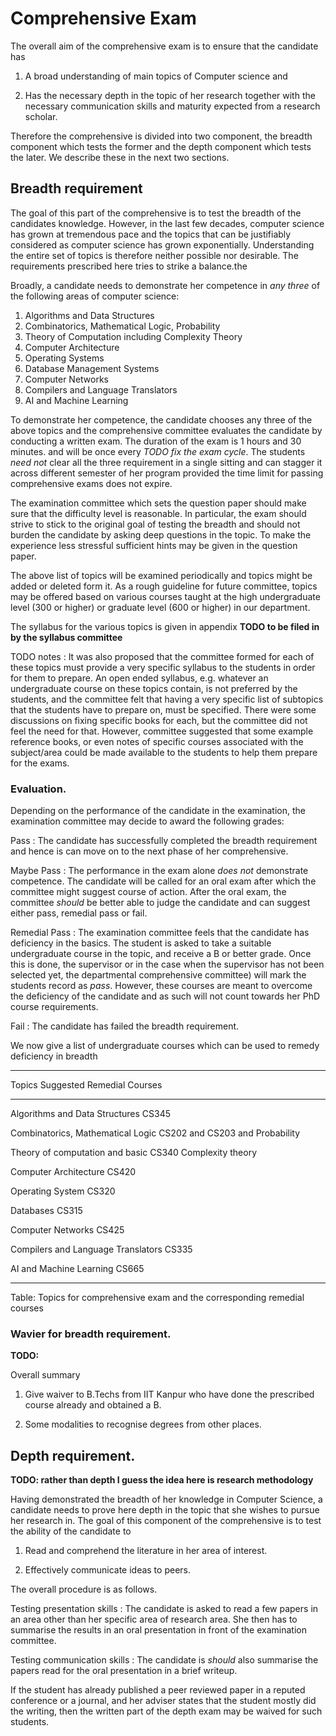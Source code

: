 Comprehensive Exam
==================

The overall aim of the comprehensive exam is to ensure that the
candidate has

1. A broad understanding of main topics of Computer science and

2. Has the necessary depth in the topic of her research together with
   the necessary communication skills and maturity expected from a
   research scholar.

Therefore the comprehensive is divided into two component, the breadth
component which tests the former and the depth component which tests
the later. We describe these in the next two sections.

## Breadth requirement

The goal of this part of the comprehensive is to test the breadth of
the candidates knowledge. However, in the last few decades, computer
science has grown at tremendous pace and the topics that can be
justifiably considered as computer science has grown exponentially.
Understanding the entire set of topics is therefore neither possible
nor desirable. The requirements prescribed here tries to strike a
balance.the

Broadly, a candidate needs to demonstrate her competence in *any
three* of the following areas of computer science:


1. Algorithms and Data Structures
2. Combinatorics, Mathematical Logic, Probability
3. Theory of Computation including Complexity Theory
4. Computer Architecture
5. Operating Systems
6. Database Management Systems
7. Computer Networks
8. Compilers and Language Translators
9. AI and Machine Learning

To demonstrate her competence, the candidate chooses any three of the
above topics and the comprehensive committee evaluates the candidate
by conducting a written exam. The duration of the exam is 1 hours and
30 minutes.  and will be once every *TODO fix the exam cycle*.  The
students *need not* clear all the three requirement in a single
sitting and can stagger it across different semester of her program
provided the time limit for passing comprehensive exams does not
expire.

The examination committee which sets the question paper should make
sure that the difficulty level is reasonable. In particular, the exam
should strive to stick to the original goal of testing the breadth and
should not burden the candidate by asking deep questions in the
topic. To make the experience less stressful sufficient hints may be
given in the question paper.

The above list of topics will be examined periodically and topics
might be added or deleted form it. As a rough guideline for future
committee, topics may be offered based on various courses taught at
the high undergraduate level (300 or higher) or graduate level (600 or
higher) in our department.

The syllabus for the various topics is given in appendix **TODO to be
filed in by the syllabus committee**

TODO notes
:   It was also proposed that the committee formed for each of these
    topics must provide a very specific syllabus to the students in
    order for them to prepare. An open ended syllabus, e.g. whatever
    an undergraduate course on these topics contain, is not preferred
    by the students, and the committee felt that having a very
    specific list of subtopics that the students have to prepare on,
    must be specified. There were some discussions on fixing specific
    books for each, but the committee did not feel the need for
    that. However, committee suggested that some example reference
    books, or even notes of specific courses associated with the
    subject/area could be made available to the students to help them
    prepare for the exams.

### Evaluation.

Depending on the performance of the candidate in the examination, the
examination committee may decide to award the following grades:

Pass
:   The candidate has successfully completed the breadth requirement and
    hence is can move on to the next phase of her comprehensive.

Maybe Pass
:   The performance in the exam alone *does not* demonstrate
	competence. The candidate will be called for an oral exam after
	which the committee might suggest course of action. After the oral
	exam, the committee *should* be better able to judge the candidate
	and can suggest either pass, remedial pass or fail.

Remedial Pass
:   The examination committee feels that the candidate has deficiency in
    the basics. The student is asked to take a suitable undergraduate
    course in the topic, and receive a B or better grade.  Once this
    is done, the supervisor or in the case when the supervisor has not
    been selected yet, the departmental comprehensive committee) will
    mark the students record as *pass*.  However, these courses are
    meant to overcome the deficiency of the candidate and as such will
    not count towards her PhD course requirements.

Fail
:   The candidate has failed the breadth requirement.


We now give a list of undergraduate courses which can be used to remedy
deficiency in breadth



-------------------------------------------------------------------------
Topics                                             Suggested
                                                   Remedial Courses
-----------------------------------                ----------------------
Algorithms and Data Structures                     CS345

Combinatorics, Mathematical Logic                  CS202 and CS203
and Probability

Theory of computation and basic                    CS340
Complexity theory

Computer Architecture                              CS420

Operating System                                   CS320

Databases                                          CS315

Computer Networks                                  CS425

Compilers and Language Translators                 CS335

AI and Machine Learning                            CS665

-------------------------------------------------------------------------

Table: Topics for comprehensive exam and the corresponding remedial
courses

### Wavier for breadth requirement.

**TODO:**

Overall summary

1. Give waiver to B.Techs from IIT Kanpur who have done the prescribed
   course already and obtained a B.

2. Some modalities to recognise degrees from other places.

## Depth requirement.

**TODO: rather than depth I guess the idea here is research methodology**

Having demonstrated the breadth of her knowledge in Computer Science,
a candidate needs to prove here depth in the topic that she wishes to
pursue her research in. The goal of this component of the comprehensive
is to test the ability of the candidate to

1. Read and comprehend the literature in her area of interest.

2. Effectively communicate ideas to peers.


The overall procedure is as follows.

Testing presentation skills
:   The candidate is asked to read a few papers in an area other than her
    specific area of research area. She then has to summarise the
    results in an oral presentation in front of the examination
    committee.

Testing communication skills
:   The candidate is *should* also summarise the papers read for the oral
    presentation in a brief writeup.


If the student has already published a peer reviewed paper in a
reputed conference or a journal, and her adviser states that the
student mostly did the writing, then the written part of the depth
exam may be waived for such students.
